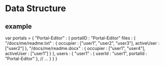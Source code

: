 # Data Structure

## example

var portals = {
    "Portal-Editor" : {
        portalID : "Portal-Editor"
        files : {
            "/docs/me/readme.txt" : {
                occupier : ["user1", "user2", "user3"],
                activeUser : ["user2"]
            },
            "/docs/me/readme.docx" : {
                occupier : ["user1", "user4"],
                activeUser : ["user1"]
            }
        },
        users : {
            "user1" : {
                userId : "user1",
                portalId : "Portal-Editor"
            },
            // ...
        }
    }
}